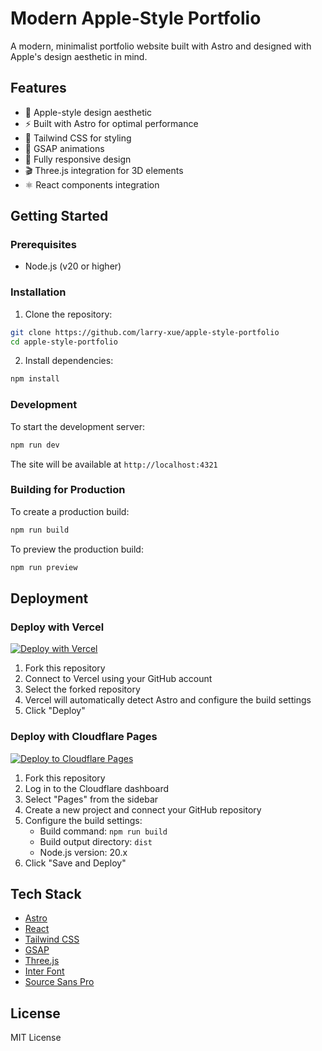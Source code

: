 # Modern Apple-Style Portfolio

A modern, minimalist portfolio website built with Astro and designed with Apple's design aesthetic in mind.

## Features

- 🍎 Apple-style design aesthetic
- ⚡️ Built with Astro for optimal performance
- 🎨 Tailwind CSS for styling
- 🌟 GSAP animations
- 📱 Fully responsive design
- 🎬 Three.js integration for 3D elements
- ⚛️ React components integration

## Getting Started

### Prerequisites

- Node.js (v20 or higher)

### Installation

1. Clone the repository:

```bash
git clone https://github.com/larry-xue/apple-style-portfolio
cd apple-style-portfolio
```

2. Install dependencies:

```bash
npm install
```

### Development

To start the development server:

```bash
npm run dev
```

The site will be available at `http://localhost:4321`

### Building for Production

To create a production build:

```bash
npm run build
```

To preview the production build:

```bash
npm run preview
```

## Deployment

### Deploy with Vercel

[![Deploy with Vercel](https://vercel.com/button)](https://vercel.com/new/clone?repository-url=https://github.com/larry-xue/apple-style-portfolio)

1. Fork this repository
2. Connect to Vercel using your GitHub account
3. Select the forked repository
4. Vercel will automatically detect Astro and configure the build settings
5. Click "Deploy"

### Deploy with Cloudflare Pages

[![Deploy to Cloudflare Pages](https://img.shields.io/badge/Deploy%20to-Cloudflare%20Pages-orange.svg?logo=cloudflare)](https://dash.cloudflare.com/sign-up)

1. Fork this repository
2. Log in to the Cloudflare dashboard
3. Select "Pages" from the sidebar
4. Create a new project and connect your GitHub repository
5. Configure the build settings:
   - Build command: `npm run build`
   - Build output directory: `dist`
   - Node.js version: 20.x
6. Click "Save and Deploy"

## Tech Stack

- [Astro](https://astro.build)
- [React](https://reactjs.org)
- [Tailwind CSS](https://tailwindcss.com)
- [GSAP](https://greensock.com/gsap)
- [Three.js](https://threejs.org)
- [Inter Font](https://rsms.me/inter)
- [Source Sans Pro](https://fonts.google.com/specimen/Source+Sans+Pro)

## License

MIT License
